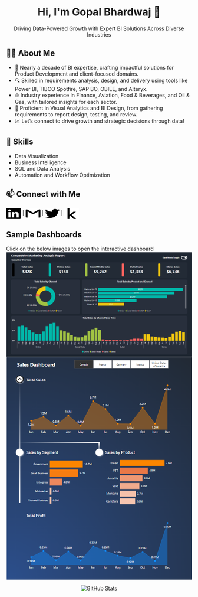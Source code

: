 <!-- README.md -->
<h1 align="center">Hi, I'm Gopal Bhardwaj 👋</h1>

<p align="center">
	Driving Data-Powered Growth with Expert BI Solutions Across Diverse Industries
</p>

<h2>👨‍💻 About Me</h2>
<ul>
  <li>🚀 Nearly a decade of BI expertise, crafting impactful solutions for Product Development and client-focused domains.</li>
  <li>🔍 Skilled in requirements analysis, design, and delivery using tools like Power BI, TIBCO Spotfire, SAP BO, OBIEE, and Alteryx.</li>
  <li>🌐 Industry experience in Finance, Aviation, Food & Beverages, and Oil & Gas, with tailored insights for each sector.</li>
  <li>🎨 Proficient in Visual Analytics and BI Design, from gathering requirements to report design, testing, and review.</li>
  <li>📈 Let’s connect to drive growth and strategic decisions through data!</li>
</ul>

<h2>🚀 Skills</h2>
<ul>
  <li>Data Visualization</li>
  <li>Business Intelligence</li>
  <li>SQL and Data Analysis</li>
  <li>Automation and Workflow Optimization</li>
</ul>

<h2>📫 Connect with Me</h2>
<p>
  <a href="https://www.linkedin.com/in/gopal-bhardwaj/" target="_blank"><img align="center" src="https://github.com/gopalbhardwaj/gopalbhardwaj/blob/main/assets/icons/linkedin.svg" alt="gopalbhardwaj" height="30" width="40" /></a> | 
  <a href="mailto:gopalbhardwaj007@gmail.com"><img align="center" src="https://github.com/gopalbhardwaj/gopalbhardwaj/blob/main/assets/icons/gmail.svg" alt="gopalbhardwaj" height="30" width="40" /></a> | 
  <a href="https://x.com/gopal_bhardwaj" target="_blank"><img align="center" src="https://github.com/gopalbhardwaj/gopalbhardwaj/blob/main/assets/icons/twitter.svg" alt="gopalbhardwaj" height="30" width="40" /></a> | 
  <a href="https://www.kaggle.com/gopalbhardwaj" target="_blank"><img align="center" src="https://github.com/gopalbhardwaj/gopalbhardwaj/blob/main/assets/icons/kaggle.svg" alt="gopalbhardwaj" height="30" width="40" /></a>
</p>

<h2>Sample Dashboards</h2>
</5>Click on the below images to open the interactive dashboard</h5>

<a href="https://app.powerbi.com/view?r=eyJrIjoiYzQ0NDZmNmItZTRjOC00ZDgzLTkyZTktNGNkMTQ4NzhlZDAyIiwidCI6IjAzYWYwZGZkLTdlZWEtNDI5MS1hNDY5LWJlOGQ2ZGJjMjdkNCIsImMiOjEwfQ%3D%3D" target="_blank">
	<img align="center" src="https://github.com/gopalbhardwaj/gopalbhardwaj/blob/main/assets/dashboard/Competitive%20Analysis%20Report.png">
</a>
<a href="https://app.powerbi.com/view?r=eyJrIjoiMmM4YzFkYjktZWViMS00YjA4LWI5NGItYTdlNjAyZTNmMGExIiwidCI6IjAzYWYwZGZkLTdlZWEtNDI5MS1hNDY5LWJlOGQ2ZGJjMjdkNCIsImMiOjEwfQ%3D%3D" target="_blank">
<img align="center" src="https://github.com/gopalbhardwaj/gopalbhardwaj/blob/main/assets/dashboard/Sales%20Dashboard.png">
</a>

<!-- <h2>📈 GitHub Stats</h2> -->
<p align="center"> <img src="https://github-readme-stats.vercel.app/api?username=your-github-username&show_icons=true&theme=radical" alt="GitHub Stats" /></p>
